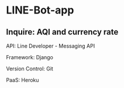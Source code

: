 # LINE-Bot-app

## Inquire: AQI and currency rate

API: Line Developer - Messaging API

Framework: Django

Version Control: Git

PaaS: Heroku
